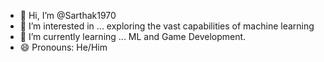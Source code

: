 - 👋 Hi, I’m @Sarthak1970
- 👀 I’m interested in ... exploring the vast capabilities of machine learning
- 🌱 I’m currently learning ... ML and Game Development.
- 😄 Pronouns: He/Him


<!---
Sarthak1970/Sarthak1970 is a ✨ special ✨ repository because its `README.md` (this file) appears on your GitHub profile.
You can click the Preview link to take a look at your changes.
--->
